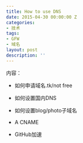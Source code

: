 ```yaml
---
title: How to use DNS
date: 2015-04-30 00:00:00 Z
categories:
- 技术
tags:
- GFW
- 域名
layout: post
description: ''
---
```


内容：

- 如何申请域名.tk/not free

- 如何设置国内DNS

- 如何设置blog/photo子域名

- A CNAME

- GitHub加速